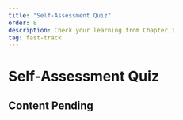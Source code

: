 ```yaml
---
title: "Self-Assessment Quiz"
order: 8
description: Check your learning from Chapter 1
tag: fast-track
---
```


# Self-Assessment Quiz

## Content Pending
